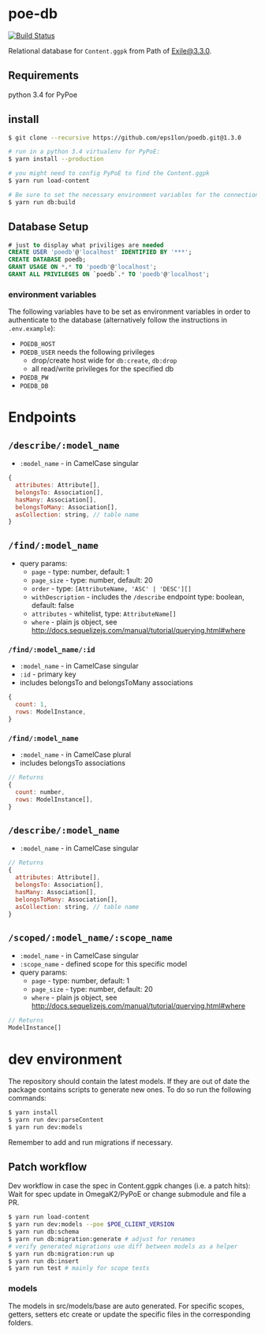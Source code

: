 # poe-db

[![Build Status](https://travis-ci.org/eps1lon/poe-db.svg?branch=master)](https://travis-ci.org/eps1lon/poe-db)

Relational database for `Content.ggpk` from Path of Exile@3.3.0.

## Requirements

python 3.4 for PyPoe

## install

```bash
$ git clone --recursive https://github.com/eps1lon/poedb.git@1.3.0

# run in a python 3.4 virtualenv for PyPoE:
$ yarn install --production

# you might need to config PyPoE to find the Content.ggpk
$ yarn run load-content

# Be sure to set the necessary environment variables for the connection
$ yarn run db:build
```

## Database Setup

```sql
# just to display what priviliges are needed
CREATE USER 'poedb'@'localhost' IDENTIFIED BY '***';
CREATE DATABASE poedb;
GRANT USAGE ON *.* TO 'poedb'@'localhost';
GRANT ALL PRIVILEGES ON `poedb`.* TO 'poedb'@'localhost';
```

### environment variables

The following variables have to be set as environment variables in order to
authenticate to the database (alternatively follow the instructions in `.env.example`):

* `POEDB_HOST`
* `POEDB_USER` needs the following privileges
  * drop/create host wide for `db:create`, `db:drop`
  * all read/write privileges for the specified db
* `POEDB_PW`
* `POEDB_DB`

# Endpoints

## `/describe/:model_name`

* `:model_name` - in CamelCase singular

```javascript
{
  attributes: Attribute[],
  belongsTo: Association[],
  hasMany: Association[],
  belongsToMany: Association[],
  asCollection: string, // table name
}
```

## `/find/:model_name`

<!-- see src/controller/find -->

* query params:
  * `page` - type: number, default: 1
  * `page_size` - type: number, default: 20
  * `order` - type: `[AttributeName, 'ASC' | 'DESC'][]`
  * `withDescription` - includes the `/describe` endpoint type: boolean, default: false
  * `attributes` - whitelist, type: `AttributeName[]`
  * `where` - plain js object, see http://docs.sequelizejs.com/manual/tutorial/querying.html#where

### `/find/:model_name/:id`

* `:model_name` - in CamelCase singular
* `:id` - primary key
* includes belongsTo and belongsToMany associations

```javascript
{
  count: 1,
  rows: ModelInstance,
}
```

### `/find/:model_name`

* `:model_name` - in CamelCase plural
* includes belongsTo associations

```javascript
// Returns
{
  count: number,
  rows: ModelInstance[],
}
```

## `/describe/:model_name`

* `:model_name` - in CamelCase singular

```javascript
// Returns
{
  attributes: Attribute[],
  belongsTo: Association[],
  hasMany: Association[],
  belongsToMany: Association[],
  asCollection: string, // table name
}
```

## `/scoped/:model_name/:scope_name`

* `:model_name` - in CamelCase singular
* `:scope_name` - defined scope for this specific model
  <!-- see src/controller/find -->
* query params:
  * `page` - type: number, default: 1
  * `page_size` - type: number, default: 20
  * `where` - plain js object, see http://docs.sequelizejs.com/manual/tutorial/querying.html#where

```javascript
// Returns
ModelInstance[]
```

# dev environment

The repository should contain the latest models. If they are out of date
the package contains scripts to generate new ones. To do so run the following
commands:

```bash
$ yarn install
$ yarn run dev:parseContent
$ yarn run dev:models
```

Remember to add and run migrations if necessary.

## Patch workflow

Dev workflow in case the spec in Content.ggpk changes (i.e. a patch hits):
Wait for spec update in OmegaK2/PyPoE or change submodule and file a PR.

```bash
$ yarn run load-content
$ yarn run dev:models --poe $POE_CLIENT_VERSION
$ yarn run db:schema
$ yarn run db:migration:generate # adjust for renames
# verify generated migrations use diff between models as a helper
$ yarn run db:migration:run up
$ yarn run db:insert
$ yarn run test # mainly for scope tests
```

### models

The models in src/models/base are auto generated. For specific scopes,
getters, setters etc create or update the specific files in the corresponding folders.
